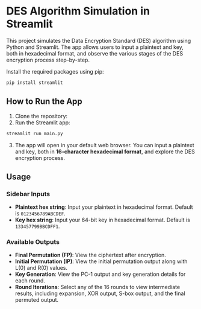 # DES Algorithm Simulation in Streamlit

This project simulates the Data Encryption Standard (DES) algorithm using Python and Streamlit. The app allows users to input a plaintext and key, both in hexadecimal format, and observe the various stages of the DES encryption process step-by-step.

Install the required packages using pip:
```sh
pip install streamlit
```

## How to Run the App
1. Clone the repository:
2. Run the Streamlit app:
```sh
streamlit run main.py
```
3. The app will open in your default web browser. You can input a plaintext and key, both in **16-character hexadecimal format**, and explore the DES encryption process.

## Usage
### Sidebar Inputs
- **Plaintext hex string**: Input your plaintext in hexadecimal format. Default is `0123456789ABCDEF`.
- **Key hex string**: Input your 64-bit key in hexadecimal format. Default is `133457799BBCDFF1`.
### Available Outputs
- **Final Permutation (FP)**: View the ciphertext after encryption.
- **Initial Permutation (IP)**: View the initial permutation output along with L(0) and R(0) values.
- **Key Generation**: View the PC-1 output and key generation details for each round.
- **Round Iterations**: Select any of the 16 rounds to view intermediate results, including expansion, XOR output, S-box output, and the final permuted output.